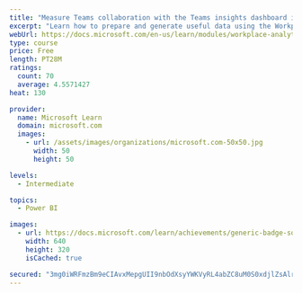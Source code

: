 ```yaml
---
title: "Measure Teams collaboration with the Teams insights dashboard in Workplace Analytics"
excerpt: "Learn how to prepare and generate useful data using the Workplace Analytics Power BI Teams insights dashboard.  Analyze Microsoft Teams adoption trends from the populated reports."
webUrl: https://docs.microsoft.com/en-us/learn/modules/workplace-analytics-teams-insights/
type: course
price: Free
length: PT28M
ratings:
  count: 70
  average: 4.5571427
heat: 130

provider:
  name: Microsoft Learn
  domain: microsoft.com
  images:
    - url: /assets/images/organizations/microsoft.com-50x50.jpg
      width: 50
      height: 50

levels:
  - Intermediate

topics:
  - Power BI

images:
  - url: https://docs.microsoft.com/learn/achievements/generic-badge-social.png
    width: 640
    height: 320
    isCached: true

secured: "3mg0iWRFmzBm9eCIAvxMepgUII9nbOdXsyYWKVyRL4abZC8uM0S0xdjlZsAlrztYGfmKPSkU8owEIoYiF+q1i2yRhcy50fTx7Sn2DXfVgpZg67kHBfV/I3XbMKwB74iWpr+dpRelCHRf2Ucf5+KhAI5wzyi5lVcAbSTJQhnTvYquE+hBwcGHrA5tQLqahxvLrd3JD8PF3K9Cuph+ikFgHlIu2g1KF3vw8lQKHgkFejOvfAON8upYfZpv89RXjAVtagS2OM1NAKVEdATqJwBqnnowpZFd+gmlkUtSZzwn7VSKjIPNbYJZbqIqFOlII+l4lVNiFEvM+rpsu176i2dumiwzoDx1EONuxHznQteAkiGDFgMZPTjEM/loD3l8BYrHWhDGfb2b03GABUr2NqzW7ikmfRPL+a+euK6agtwPAqA=;+PgHmSoHYsHhcQo+9wN1Rg=="
---
```


